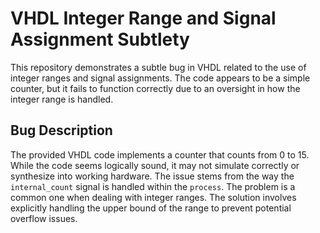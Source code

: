 # VHDL Integer Range and Signal Assignment Subtlety

This repository demonstrates a subtle bug in VHDL related to the use of integer ranges and signal assignments.  The code appears to be a simple counter, but it fails to function correctly due to an oversight in how the integer range is handled.

## Bug Description

The provided VHDL code implements a counter that counts from 0 to 15.  While the code seems logically sound, it may not simulate correctly or synthesize into working hardware. The issue stems from the way the `internal_count` signal is handled within the `process`.  The problem is a common one when dealing with integer ranges. The solution involves explicitly handling the upper bound of the range to prevent potential overflow issues.